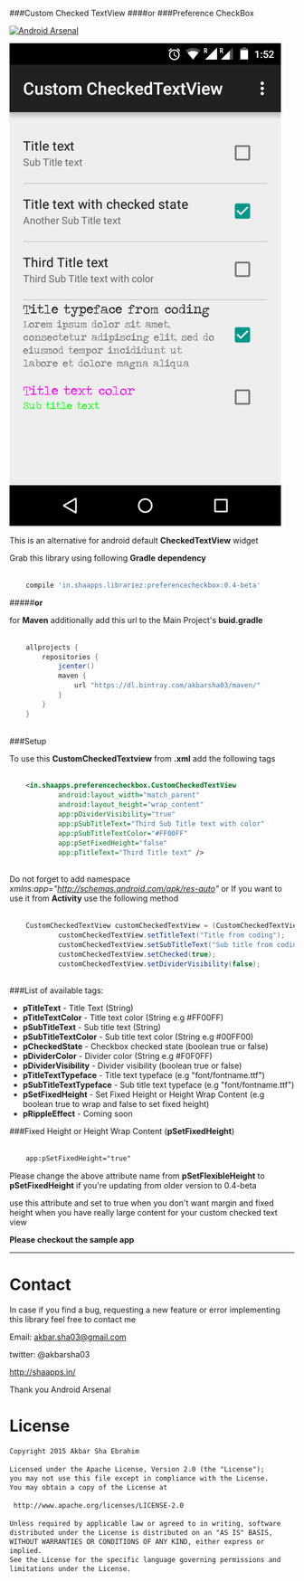 ###Custom Checked TextView 
####or
###Preference CheckBox

[![Android Arsenal](https://img.shields.io/badge/Android%20Arsenal-Custom%20Checked%20TextView-green.svg?style=flat)](https://android-arsenal.com/details/1/2376)

![custom checked text view](https://raw.githubusercontent.com/akbarsha03/Custom_CheckedTextView/master/app/src/main/res/drawable/screenshot2.png?raw=true "Screen shot")

This is an alternative for android default **CheckedTextView** widget

Grab this library using following **Gradle** **dependency**

```groovy

    compile 'in.shaapps.librariez:preferencecheckbox:0.4-beta'

```

#####**or**

for **Maven** additionally add this url to the Main Project's **buid.gradle**

```groovy

    allprojects {
        repositories {
            jcenter()
            maven {
                url "https://dl.bintray.com/akbarsha03/maven/"
            }
        }
    }
    
```

###Setup

To use this **CustomCheckedTextview** from **.xml** add the following tags

```xml

    <in.shaapps.preferencecheckbox.CustomCheckedTextView
            android:layout_width="match_parent"
            android:layout_height="wrap_content"
            app:pDividerVisibility="true"
            app:pSubTitleText="Third Sub Title text with color"
            app:pSubTitleTextColor="#FF00FF"
            app:pSetFixedHeight="false"
            app:pTitleText="Third Title text" />
            
```

Do not forget to add namespace *xmlns:app="http://schemas.android.com/apk/res-auto"*
or If you want to use it from **Activity** use the following method

```java

    CustomCheckedTextView customCheckedTextView = (CustomCheckedTextView) findViewById(R.id.customCheckedTextView);
            customCheckedTextView.setTitleText("Title from coding");
            customCheckedTextView.setSubTitleText("Sub title from coding");
            customCheckedTextView.setChecked(true);
            customCheckedTextView.setDividerVisibility(false);
            
```

###List of available tags:

 - **pTitleText** - Title Text (String)
 - **pTitleTextColor** - Title text color (String e.g #FF00FF)
 - **pSubTitleText** - Sub title text (String)
 - **pSubTitleTextColor** - Sub title text color (String e.g #00FF00)
 - **pCheckedState** - Checkbox checked state (boolean true or false)
 - **pDividerColor** - Divider color (String e.g #F0F0FF)
 - **pDividerVisibility** - Divider visibility (boolean true or false)
 - **pTitleTextTypeface** - Title text typeface (e.g "font/fontname.ttf")
 - **pSubTitleTextTypeface** - Sub title text typeface (e.g "font/fontname.ttf")
 - **pSetFixedHeight** - Set Fixed Height or Height Wrap Content (e.g boolean true to wrap and false to set fixed height)
 - **pRippleEffect** - Coming soon

###Fixed Height or Height Wrap Content (**pSetFixedHeight**)

```xml

    app:pSetFixedHeight="true"

```

Please change the above attribute name from **pSetFlexibleHeight** to **pSetFixedHeight** if you're updating from older version to 0.4-beta


use this attribute and set to true when you don't want margin and fixed height when you have really large content for your custom checked text view

**Please checkout the sample app**

----------
Contact
============
In case if you find a bug, requesting a new feature or error implementing this library feel free to contact me

Email: akbar.sha03@gmail.com

twitter: @akbarsha03

http://shaapps.in/

Thank you Android Arsenal

License
============

    Copyright 2015 Akbar Sha Ebrahim

	Licensed under the Apache License, Version 2.0 (the "License");
	you may not use this file except in compliance with the License.
	You may obtain a copy of the License at

     http://www.apache.org/licenses/LICENSE-2.0

	Unless required by applicable law or agreed to in writing, software
	distributed under the License is distributed on an "AS IS" BASIS,
	WITHOUT WARRANTIES OR CONDITIONS OF ANY KIND, either express or implied.
	See the License for the specific language governing permissions and
	limitations under the License.


